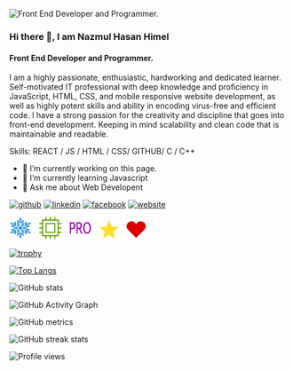 ![Front End Developer and Programmer.](https://media-exp1.licdn.com/dms/image/C5616AQEt5DXgakaSNA/profile-displaybackgroundimage-shrink_350_1400/0/1661941807206?e=1667433600&v=beta&t=1LMewGjgG9LB_sVgl5qV-IrZW6LL_3QB2luFf9Ve1jE)

### Hi there 👋, I am Nazmul Hasan Himel
#### Front End Developer and Programmer.

I am a highly passionate, enthusiastic, hardworking and dedicated learner. Self-motivated IT professional with deep knowledge and proficiency in JavaScript, HTML, CSS, and mobile responsive website development, as well as highly potent skills and ability in encoding virus-free and efficient code. I have a strong passion for the creativity and discipline that goes into front-end development. Keeping in mind scalability and clean code that is maintainable and readable.

Skills: REACT / JS / HTML / CSS/ GITHUB/ C / C++

- 🔭 I’m currently working on this page. 
- 🌱 I’m currently learning Javascript 
- 💬 Ask me about Web Developent 


[<img src='https://cdn.jsdelivr.net/npm/simple-icons@3.0.1/icons/github.svg' alt='github' height='40'>](https://github.com/Himel851)  [<img src='https://cdn.jsdelivr.net/npm/simple-icons@3.0.1/icons/linkedin.svg' alt='linkedin' height='40'>](https://www.linkedin.com/in/https://www.linkedin.com/in/nazmulhimel96//)  [<img src='https://cdn.jsdelivr.net/npm/simple-icons@3.0.1/icons/facebook.svg' alt='facebook' height='40'>](https://www.facebook.com/https://www.facebook.com/nazmulhasan.himel)  [<img src='https://cdn.jsdelivr.net/npm/simple-icons@3.0.1/icons/icloud.svg' alt='website' height='40'>](https://nazmulhimel.netlify.app/)  

<a href='https://archiveprogram.github.com/'><img src='https://raw.githubusercontent.com/acervenky/animated-github-badges/master/assets/acbadge.gif' width='40' height='40'></a> <a href='https://docs.github.com/en/developers'><img src='https://raw.githubusercontent.com/acervenky/animated-github-badges/master/assets/devbadge.gif' width='40' height='40'></a> <a href='https://github.com/pricing'><img src='https://raw.githubusercontent.com/acervenky/animated-github-badges/master/assets/pro.gif' width='40' height='40'></a> <a href='https://stars.github.com/'><img src='https://raw.githubusercontent.com/acervenky/animated-github-badges/master/assets/starbadge.gif' width='35' height='35'></a> <a href='https://docs.github.com/en/github/supporting-the-open-source-community-with-github-sponsors'><img src='https://raw.githubusercontent.com/acervenky/animated-github-badges/master/assets/sponsorbadge.gif' width='35' height='35'></a> 

[![trophy](https://github-profile-trophy.vercel.app/?username=Himel851)](https://github.com/ryo-ma/github-profile-trophy)

[![Top Langs](https://github-readme-stats.vercel.app/api/top-langs/?username=Himel851)](https://github.com/anuraghazra/github-readme-stats)

![GitHub stats](https://github-readme-stats.vercel.app/api?username=Himel851&show_icons=true&count_private=true)  

![GitHub Activity Graph](https://activity-graph.herokuapp.com/graph?username=Himel851)  

![GitHub metrics](https://metrics.lecoq.io/Himel851)  

![GitHub streak stats](https://github-readme-streak-stats.herokuapp.com/?user=Himel851)  

![Profile views](https://gpvc.arturio.dev/Himel851)  
